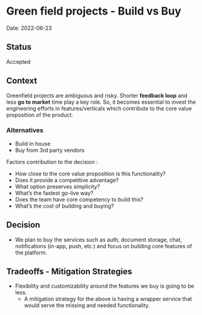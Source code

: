 # Green field projects - Build vs Buy 
Date: 2022-06-23

## Status
Accepted 

## Context
Greenfield projects are ambiguous and risky. Shorter **feedback loop** and less **go to market** time play a key role. So, it becomes essential to invest the engineering efforts in features/verticals which contribute to the core value proposition of the product. 

### Alternatives

* Build in house
* Buy from 3rd party vendors

Factors contribution to the decision :
* How close to the core value proposition is this functionality?
* Does it provide a competitive advantage?
* What option preserves simplicity?
* What’s the fastest go-live way?
* Does the team have core competency to build this?
* What’s the cost of building and buying? 


## Decision
* We plan to buy the services such as auth, document storage, chat, notifications (in-app, push, etc.) and focus on building core features of the platform.


## Tradeoffs - Mitigation Strategies

* Flexibility and customizability around the features we buy is going to be less. 
  * A mitigation strategy for the above is having a wrapper service that would serve the missing and needed functionality.


